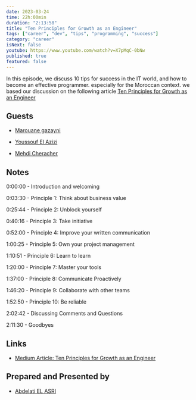 ```yaml
---
date: 2023-03-24
time: 22h:00min
duration: "2:13:58"
title: "Ten Principles for Growth as an Engineer"
tags: ["career", "dev", "tips", "programming", "success"]
category: "career"
isNext: false
youtube: https://www.youtube.com/watch?v=X7pMqC-0bNw
published: true
featured: false
---
```


In this episode, we discuss 10 tips for success in the IT world, and how to become an effective programmer. especially for the Moroccan context.
we based our discussion on the following article [Ten Principles for Growth as an Engineer](https://medium.com/@daniel.heller/ten-principles-for-growth-69015e08c35b)

## Guests

- [Marouane gazayni](https://twitter.com/mgazanayi)
  
- [Youssouf El Azizi](https://elazizi.com/)

- [Mehdi Cheracher](https://twitter.com/Mehdi_Cheracher)

## Notes

0:00:00 - Introduction and welcoming

0:03:30 - Principle 1: Think about business value

0:25:44 - Principle 2: Unblock yourself

0:40:16 - Principle 3: Take initiative

0:52:00 - Principle 4: Improve your written communication

1:00:25 - Principle 5: Own your project management

1:10:51 - Principle 6: Learn to learn

1:20:00 - Principle 7: Master your tools

1:37:00 - Principle 8: Communicate Proactively

1:46:20 - Principle 9: Collaborate with other teams

1:52:50 - Principle 10: Be reliable

2:02:42 - Discussing Comments and Questions

2:11:30 - Goodbyes

## Links

- [Medium Article: Ten Principles for Growth as an Engineer](https://medium.com/@daniel.heller/ten-principles-for-growth-69015e08c35b)

## Prepared and Presented by

- [Abdelati EL ASRI](https://twitter.com/kaizendae)
